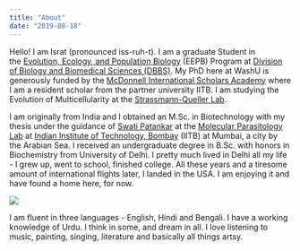 ```yaml
---
title: "About"
date: "2019-08-18"
---
```


Hello! I am Israt (pronounced iss-ruh-t). I am a graduate Student in the [Evolution, Ecology, and Population Biology](http://dbbs.wustl.edu/divprograms/eepb/Pages/default.aspx) (EEPB) Program at [Division of Biology and Biomedical Sciences (DBBS)](http://dbbs.wustl.edu/Pages/index.aspx). My PhD here at WashU is generously funded by the [McDonnell International Scholars Academy](https://global.wustl.edu/mcdonnell-academy/) where I am a resident scholar from the partner university IITB. I am studying the Evolution of Multicellularity at the [Strassmann-Queller Lab](https://strassmannandquellerlab.wordpress.com/).

I am originally from India and I obtained an M.Sc. in Biotechnology with my thesis under the guidance of [Swati Patankar](http://www.bio.iitb.ac.in/people/faculty/patankar-s) at the [Molecular Parasitology Lab](http://www.bio.iitb.ac.in/~patankar/) at [Indian Institute of Technology, Bombay](http://www.iitb.ac.in/) (IITB) at Mumbai, a city by the Arabian Sea. I received an undergraduate degree in B.Sc. with honors in Biochemistry from University of Delhi. I pretty much lived in Delhi all my life - I grew up, went to school, finished college. All these years and a tiresome amount of international flights later, I landed in the USA. I am enjoying it and have found a home here, for now.

![](https://evolvingmulticellular.files.wordpress.com/2018/09/untitled.jpg?w=890)

I am fluent in three languages - English, Hindi and Bengali. I have a working knowledge of Urdu. I think in some, and dream in all. I love listening to music, painting, singing, literature and basically all things artsy.
